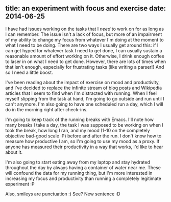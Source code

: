 title: an experiment with focus and exercise
date: 2014-06-25
---

I have had issues working on the tasks that I *need* to work on for as long as I can remember. The issue isn't a lack of focus, but more of an impairment of my ability to change my focus from whatever I'm doing at the moment to what I need to be doing. There are two ways I usually get around this: if I can get hyped for whatever task I need to get done, I can usually sustain a reasonable amount of effort working on it. Otherwise, I drink enough coffee to laser in on what I need to get done. However, there are lots of times when that isn't enough, especially for frustrating tasks (like writing a parser!) And so I need a little boost.

I've been reading about the impact of exercise on mood and productivity, and I've decided to replace the infinite stream of blog posts and Wikipedia articles that I seem to find when I'm distracted with running. When I feel myself slipping from the task at hand, I'm going to go outside and run until I can't anymore. I'm also going to have one scheduled run a day, which I will do in the morning right after check-ins.

I'm going to keep track of the running breaks with Emacs. I'll note how many breaks I take a day, the task I was supposed to be working on when I took the break, how long I ran, and my mood (1-10 on the completely objective bad-good scale :P) before and after the run. I don't know how to measure how productive I am, so I'm going to use my mood as a proxy. If anyone has measured their productivity in a way that works, I'd like to hear about it.

I'm also going to start eating away from my laptop and stay hydrated throughout the day by always having a container of water near me. These will confound the data for my running thing, but I'm more interested in increasing my focus and productivity than running a completely legitimate experiment :P

Also, smileys are punctuation :) See? New sentence :D

